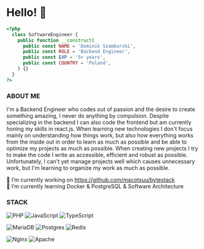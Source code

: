 # Hello! 👋


```php
<?php
  class SoftwareEngineer {
    public function __construct(
      public const NAME = 'Dominik Szamburski',
      public const ROLE = 'Backend Engineer',
      public const EXP = '5+ years',
      public const COUNTRY = 'Poland',
    ) {}
  }
?>
```

### ABOUT ME
I'm a Backend Engineer who codes out of passion and the desire to create something amazing, I never do anything by compulsion. Despite specializing in the backend I can also code the frontend but am currently honing my skills in react.js. When learning new technologies I don't focus mainly on understanding how things work, but also how everything works from the inside out in order to learn as much as possible and be able to optimize my projects as much as possible. When creating new projects I try to make the code I write as accessible, efficient and robust as possible. Unfortunately, I can't yet manage projects well which causes unnecessary work, but I'm learning to organize my work as much as possible.

🔭 I’m currently working on https://github.com/macotsuu/bytestack <br>
🌱 I’m currently learning Docker & PostgreSQL & Software Architecture

### STACK

![PHP](https://img.shields.io/badge/php-%23777BB4.svg?style=for-the-badge&logo=php&logoColor=white) ![JavaScript](https://img.shields.io/badge/javascript-%23323330.svg?style=for-the-badge&logo=javascript&logoColor=%23F7DF1E) ![TypeScript](https://img.shields.io/badge/typescript-%23007ACC.svg?style=for-the-badge&logo=typescript&logoColor=white)

![MariaDB](https://img.shields.io/badge/MariaDB-003545?style=for-the-badge&logo=mariadb&logoColor=white) ![Postgres](https://img.shields.io/badge/postgres-%23316192.svg?style=for-the-badge&logo=postgresql&logoColor=white) ![Redis](https://img.shields.io/badge/redis-%23DD0031.svg?style=for-the-badge&logo=redis&logoColor=white)

![Nginx](https://img.shields.io/badge/nginx-%23009639.svg?style=for-the-badge&logo=nginx&logoColor=white) ![Apache](https://img.shields.io/badge/apache-%23D42029.svg?style=for-the-badge&logo=apache&logoColor=white) <br>
